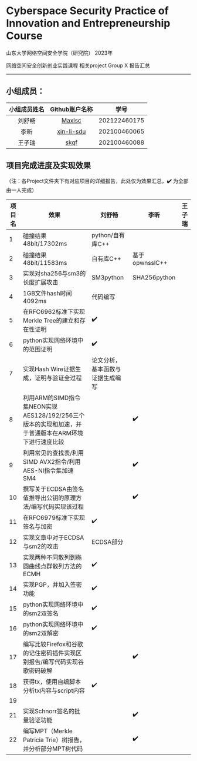 # Cyberspace Security Practice of Innovation and Entrepreneurship Course

山东大学网络空间安全学院（研究院） 2023年

网络空间安全创新创业实践课程   相关project Group X 报告汇总

------

## 小组成员：

| 小组成员姓名 |                Github账户名称                | 学号         |
| :----------: | :------------------------------------------: | ------------ |
|    刘舒畅    |     [Maxlsc ](https://github.com/Maxlsc)     | 202122460175 |
|     李昕     | [xin-li-sdu ](https://github.com/xin-li-sdu) | 202100460065 |
|    王子瑞    |       [skqf ](https://github.com/skqf)       | 202100460088 |

## 项目完成进度及实现效果

（注：各Project文件夹下有对应项目的详细报告，此处仅为效果汇总，**✔️** 为全部由一人完成）

| 项目名 | 效果                                             | 刘舒畅                           | 李昕 | 王子瑞 |
| ------ | ------------------------------------------------ | -------------------------------- | ---- | ------ |
| 1      | 碰撞结果48bit/17302ms                            | python/自有库C++                        |      |        |
| 2      | 碰撞结果48bit/11583ms                            | 自有库C++                        |   基于opwnsslC++   |        |
| 3      | 实现对sha256与sm3的长度扩展攻击                  | SM3python                           |   SHA256python   |        |
| 4      | 1GB文件hash时间4092ms                            | 代码编写                         |      |        |
| 5      | 在RFC6962标准下实现Merkle Tree的建立和存在性证明 | **✔️**                            |      |        |
| 6      | python实现网络环境中的范围证明                   | **✔️**                            |      |        |
| 7      | 实现Hash Wire证据生成，证明与验证全过程          | 论文分析，基本函数与证据生成编写 |      |        |
| 8      | 利用ARM的SIMD指令集NEON实现AES128/192/256三个版本的实现和加速，并于普通版本在ARM环境下进行速度比较 |         |   **✔️**    |        |
| 9      | 利用常见的查找表/利用SIMD AVX2指令/利用AES-NI指令集加速SM4  |           |    **✔️**   |        |
| 10     | 撰写关于ECDSA由签名值推导出公钥的原理方法/编写代码实现该过程       |                   |    **✔️**    |        |
| 11     | 在RFC6979标准下实现签名与加密                    | ✔️                                |      |        |
| 12     | 实现文章中对于ECDSA与sm2的攻击                   | ECDSA部分                        |      |        |
| 13     | 实现两种不同散列到椭圆曲线点群散列方法的ECMH     | ✔️                                |      |        |
| 14     | 实现PGP，并加入签密功能                          | ✔️                                |      |        |
| 15     | python实现网络环境中的sm2双签名                  | ✔️                                |      |        |
| 16     | python实现网络环境中的sm2双解密                  | ✔️                                |      |        |
| 17     | 编写比较Firefox和谷歌的记住密码插件实现区别报告/编写代码实现谷歌密码破解             |               |   **✔️**   |        |
| 18     | 获得tx，使用自编脚本分析tx内容与script内容       | ✔️                                |      |        |
| 19     |                                                  |                                  |      |        |
| 21     | 实现Schnorr签名的批量验证功能          |                  |    **✔️**    |        |
| 22     |  编写MPT（Merkle Patricia Trie）树报告，并分析部分MPT树代码      |                   |    **✔️**   |        |

